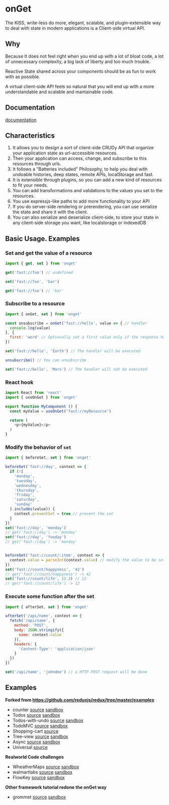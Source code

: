 # onGet

The KISS, write-less do more, elegant, scalable, and plugin-extensible way to deal with state in modern applications is a Client-side virtual API.

## Why

Because It does not feel right when you end up with a lot of bloat code, a lot of unnecessary complexity, a big lack of liberty and too much trouble.

Reactive State shared across your components should be as fun to work with as possible.

A virtual client-side API feels so natural that you will end up with a more understandable and scalable and mantainable code.


## Documentation
[documentation](https://hacknlove.github.io/onGet/)


## Characteristics

1. It allows you to design a sort of client-side CRUDy API that organize your application state as url-accessible resources.
2. Then your application can access, change, and subscribe to this resources through urls.
3. It follows a "Batteries included" Philosophy, to help you deal with undoable histories, deep states, remote APIs, localStorage and fast.
4. It is extensible through plugins, so you can add a new kind of resources to fit your needs.
5. You can add transformations and validations to the values you set to the resources.
6. You use expressjs-like paths to add more functionality to your API
6. If you do server-side rendering or prerendering, you can use serialize the state and share it with the client.
7. You can also serialize and deserialize client-side, to store your state in any client-side storage you want, like localstorage or indexedDB


## Basic Usage. Examples

### Set and get the value of a resource
```js
import { get, set } from 'onget'

get('fast://foo') // undefined

set('fast://foo', 'bar')

get('fast://foo') // 'bar'

```

### Subscribe to a resource
```js
import { onGet, set } from 'onget'

const unsubscribe = onGet('fast://hello', value => { // handler
  console.log(value)
}, {
  first: 'word' // Optionally set a first value only if the response has no value yet
})

set('fast://hello', 'Earth') // The handler will be executed

unsubscribe() // You can unsubscribe

set('fast://hello', 'Mars') // The handler will not be executed
```

### React hook
```js
import React from 'react'
import { useOnGet } from 'onget'

export function MyComponent () {
  const myValue = useOnGet('fast://myResource')

  return (
    <p>{myValue}</p>
  )
}
```

### Modify the behavior of `set`

```js
import { beforeSet, set } from 'onget'

beforeSet('fast://day', context => {
  if (![
    'monday',
    'tuesday',
    'wednesday',
    'thursday',
    'friday',
    'saturday',
    'sunday'
  ].includes(value)) {
    context.preventSet = true // prevent the set
  }
})
set('fast://day', 'monday')
// get('fast://day') -> 'monday'
set('fast://day', 'fooday')
// get('fast://day') -> 'monday'


beforeSet('fast://count/:item', context => {
  context.value = parseInt(context.value) // modify the value to be set
})
set('fast://count/happyness', '42')
// get('fast://count/happyness') -> 42
set('fast://count/life', 12.3) // 12
// get('fast://count/life') -> 12
```


### Execute some function after the set
```js
import { afterSet, set } from 'onget'

afterSet('/api/name', context => {
  fetch('/api/name', {
    method: 'POST',
    body: JSON.stringify({
      name: context.value
    }),
    headers: {
      'Content-Type': 'application/json'
    }
  })
})

set('/api/name', 'johndoe') // a HTTP POST request will be done
```

## Examples

**Forked from https://github.com/reduxjs/redux/tree/master/examples**

* counter [source](/examples/counter) [sandbox](https://codesandbox.io/s/github/hacknlove/onGet/tree/master/examples/counter)
* Todos [source](/master/examples/todos) [sandbox](https://codesandbox.io/s/github/hacknlove/onGet/tree/master/examples/todos)
* Todos-with-undo [source](/examples/todos-with-undo) [sandbox](https://codesandbox.io/s/github/hacknlove/onGet/tree/master/examples/todos-with-undo)
* TodoMVC [source](/master/examples/todomvc) [sandbox](https://codesandbox.io/s/github/hacknlove/onGet/tree/master/examples/todomvc)
* Shopping-cart [source](/examples/shopping-cart)
* Tree-view [source](/examples/tree-view) [sandbox](https://codesandbox.io/s/github/hacknlove/onGet/tree/master/examples/tree-view)
* Async [source](/examples/async) [sandbox](https://codesandbox.io/s/github/hacknlove/onGet/tree/master/examples/async)
* Universal [source](/examples/universal)

**Realworld Code challenges**

* WheatherMaps [source](/codingChallenges/WheatherMaps) [sandbox](https://codesandbox.io/s/github/hacknlove/onGet/tree/master/codingChallenges/WheatherMaps)
* walmartlabs [source](/codingChallenges/walmartlabs) [sandbox](https://codesandbox.io/s/github/hacknlove/onGet/tree/master/codingChallenges/walmartlabs)
* FlowKey [source](/codingChallenges/piano) [sandbox](https://codesandbox.io/s/piano-wkfoe)

**Other framework tutorial redone the onGet way**
* grommet [source](https://github.com/hacknlove/grommet-vending-onget) [sandbox](https://codesandbox.io/s/github/hacknlove/grommet-vending-onget/tree/onget)
